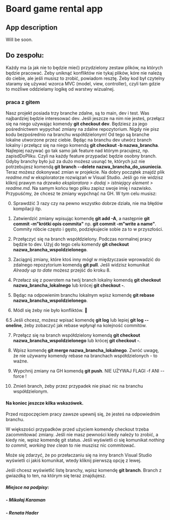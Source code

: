 # Board game rental app

## App description

Will be soon.

## Do zespołu:

Każdy ma (a jak nie to będzie mieć) przydzielony zestaw plików, na których będzie pracować. Żeby uniknąć konfliktów nie tykaj plików, kóre nie należą do ciebie, ale jeśli musisz to zrobić, powiadom resztę. Żeby kod był czytelny staramy się używać wzorca MVC (model, view, controller), czyli tam gdzie to możliwe oddzielamy logikę od warstwy wizualnej.

### praca z gitem

Nasz projekt posiada trzy branche zdalne, są to main, dev i test. Was najbardziej będzie interesować dev. Jeśli jeszcze na nim nie jesteś, przełącz się na niego używając komendy **git checkout dev**. Będziesz za jego pośrednictwem wypychać zmiany na zdalne repozytorium. Nigdy nie pisz kodu bezpośrednio na branchu współdzielonym! Od tego są branche lokalne utworzone przez ciebie. Będąc na branchu dev utwórz branch lokalny i przełącz się na niego komendą **git checkout -b nazwa_brancha**. Najlepiej nazywać go tak samo jak feature nad którym pracujesz, np. zapisdDoPliku. Czyli na każdy feature przypadać będzie osobny branch. Gdyby branchy było już za dużo możesz usunąć te, których już nie potrzebujesz komendą **git branch --delete nazwa_brancha_do_usuniecia**. Teraz możesz dokonywać zmian w projekcie. Na dobry początek znajdź plik _readme.md_ w eksploratorze rozwiązań w Visual Studio. Jeśli go nie widzisz kliknij prawym na _drzewko eksploratora > dodaj > istniejący element > readme.md_. Na samym końcu tego pliku zapisz swoje imię i nazwisko. Przypuśćmy, że chcesz te zmiany wypchnąć na GH. W tym celu musisz:

0. Sprawdźić 3 razy czy na pewno wszystko dobrze działa, nie ma błędów kompilacji itp.

1. Zatwierdzić zmiany wpisując komendę **git add -A**, a następnie **git commit -m"krótki opis commita"** np. **git commit -m"write a name"**. Commity róbcie często i gęsto, podziękujecie sobie za to w przyszłości.

2. Przełączyć się na branch współdzielony. Podczas normalnej pracy będzie to dev. Użyj do tego celu komendy **git checkout nazwa_brancha_wspoldzielonego**.

3. Zaciągnij zmiany, które ktoś inny mógł w międzyczasie wprowadzić do zdalnego repozytorium komendą **git pull**. Jeśli widzisz komunikat _Already up to date_ możesz przejść do kroku 8.

4. Przełacz się z powrotem na twój branch lokalny komendą **git checkout nazwa_brancha_lokalnego** lub krócej **git checkout -**.

5. Będąc na odpowienim branchu lokalnym wpisz komendę **git rebase nazwa_brancha_wspoldzielonego**.

6. Módl się żeby nie było konfliktów. 🙏

6.5 Jeśli chcesz, możesz wpisać komendę **git log** lub lepiej **git log --oneline**, żeby zobaczyć jak rebase wpłynął na kolejność commitów.

7. Przełącz się na branch współdzielony komendą **git checkout nazwa_brancha_wspoldzielonego** lub krócej **git checkout -**.

8. Wpisz komendę **git merge nazwa_brancha_lokalnego**. Zwróć uwagę, że nie używamy komendy rebase na branchach współdzielonych - to ważne.

9. Wypchnij zmiany na GH komendą **git push**. NIE UŻYWAJ FLAGI -f ANI --force !

10. Zmień branch, żeby przez przypadek nie pisać nic na branchu współdzielonym.

#### Na koniec jeszcze kilka wskazówek.

Przed rozpoczęciem pracy zawsze upewnij się, że jesteś na odpowiednim branchu.

W większości przypadków przed użyciem komendy checkout trzeba zacommitować zmiany. Jeśli nie masz pewności kiedy należy to zrobić, a kiedy nie, wpisz komendę git status. Jeśli wyświetli ci się komunikat _nothing to commit, working tree clean_ to nie muszisz nic commitować.

Może się zdarzyć, że po przełaczaniu się na inny branch Visual Studio wyświetli ci jakiś komunikat, wtedy kliknij pierwszą opcję z lewej.

Jeśli chcesz wyświetlić listę branchy, wpisz komendę **git branch**. Branch z gwiazdką to ten, na którym się teraz znajdujesz.

##### Miejsce na podpisy:

##### - Mikołaj Karaman

##### - Renata Hader
